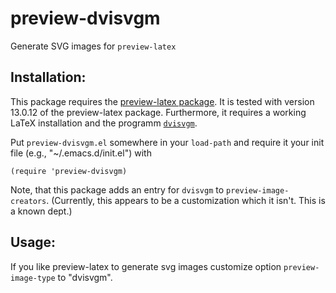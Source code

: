# preview-dvisvgm
Generate SVG images for `preview-latex`

## Installation:
This package requires the [preview-latex package](https://www.gnu.org/software/auctex/manual/preview-latex.html).
It is tested with version 13.0.12 of the preview-latex package.
Furthermore, it requires a working LaTeX installation and the programm [`dvisvgm`](https://dvisvgm.de/).

Put `preview-dvisvgm.el` somewhere in your `load-path` and require it
your init file (e.g., "~/.emacs.d/init.el") with

```lang-el
(require 'preview-dvisvgm)
```

Note, that this package adds an entry for `dvisvgm` to `preview-image-creators`.
(Currently, this appears to be a customization which it isn't. This is a known dept.)

## Usage:
If you like preview-latex to generate svg images customize option `preview-image-type` to "dvisvgm".
